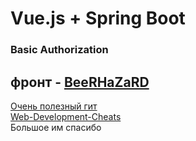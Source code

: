 # Vue.js + Spring Boot #
### Basic Authorization ### 
фронт - [BeeRHaZaRD](https://github.com/BeeRHaZaRD "BeeRHaZaRD")   
---------------------------------------
[Очень полезный гит](https://github.com/DeltaThreeEight/Lab4-Web "DeltaThreeEight")  
[Web-Development-Cheats](https://github.com/AppLoidx/Web-Development-Cheats "AppLoidx")  
Большое им спасибо
